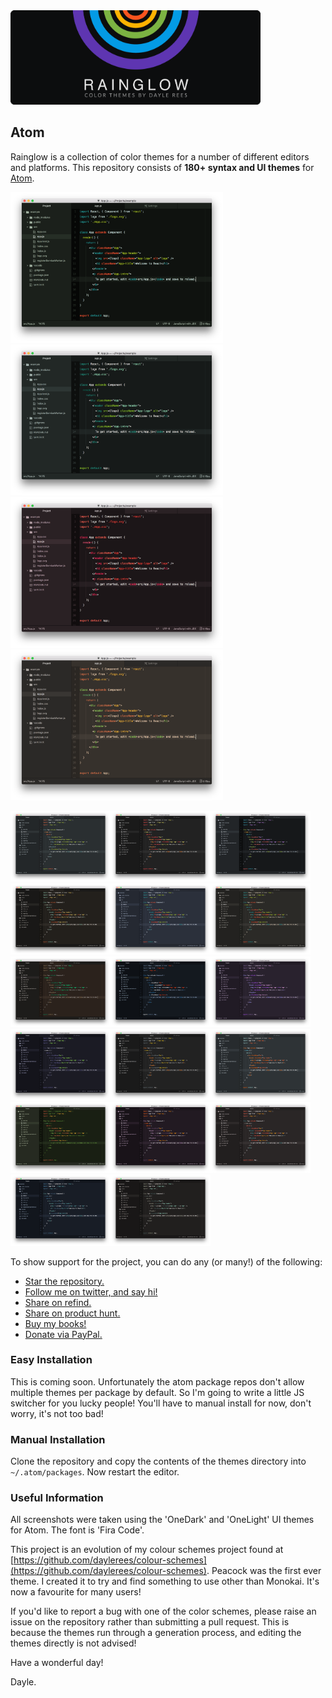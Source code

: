 <img alt="Rainglow" src="https://raw.githubusercontent.com/rainglow/examples/master/artwork/header.png" width="400" />

## Atom

Rainglow is a collection of color themes for a number of different editors and platforms. This repository consists of **180+ syntax and UI themes** for [Atom](https://atom.io/).

<a href="https://raw.githubusercontent.com/rainglow/examples/master/atom/gloom-contrast.png" target="_blank"><img src="https://raw.githubusercontent.com/rainglow/examples/master/atom/gloom-contrast.png" width="340" /></a><a href="https://raw.githubusercontent.com/rainglow/examples/master/atom/kiwi.png" target="_blank"><img src="https://raw.githubusercontent.com/rainglow/examples/master/atom/kiwi.png" width="340" /></a><a href="https://raw.githubusercontent.com/rainglow/examples/master/atom/piggy.png" target="_blank"><img src="https://raw.githubusercontent.com/rainglow/examples/master/atom/piggy.png" width="340" /></a><a href="https://raw.githubusercontent.com/rainglow/examples/master/atom/earthsong.png" target="_blank"><img src="https://raw.githubusercontent.com/rainglow/examples/master/atom/earthsong.png" width="340" /></a>

<a href="https://raw.githubusercontent.com/rainglow/examples/master/atom/tonic.png" target="_blank"><img src="https://raw.githubusercontent.com/rainglow/examples/master/atom/tonic.png" width="160" /></a><a href="https://raw.githubusercontent.com/rainglow/examples/master/atom/solarflare.png" target="_blank"><img src="https://raw.githubusercontent.com/rainglow/examples/master/atom/solarflare.png" width="160" /></a><a href="https://raw.githubusercontent.com/rainglow/examples/master/atom/rainbow.png" target="_blank"><img src="https://raw.githubusercontent.com/rainglow/examples/master/atom/rainbow.png" width="160" /></a><a href="https://raw.githubusercontent.com/rainglow/examples/master/atom/peel.png" target="_blank"><img src="https://raw.githubusercontent.com/rainglow/examples/master/atom/peel.png" width="160" /></a><a href="https://raw.githubusercontent.com/rainglow/examples/master/atom/peacocks-in-space.png" target="_blank"><img src="https://raw.githubusercontent.com/rainglow/examples/master/atom/peacocks-in-space.png" width="160" /></a><a href="https://raw.githubusercontent.com/rainglow/examples/master/atom/peacock.png" target="_blank"><img src="https://raw.githubusercontent.com/rainglow/examples/master/atom/peacock.png" width="160" /></a><a href="https://raw.githubusercontent.com/rainglow/examples/master/atom/mintchoc.png" target="_blank"><img src="https://raw.githubusercontent.com/rainglow/examples/master/atom/mintchoc.png" width="160" /></a><a href="https://raw.githubusercontent.com/rainglow/examples/master/atom/legacy.png" target="_blank"><img src="https://raw.githubusercontent.com/rainglow/examples/master/atom/legacy.png" width="160" /></a><a href="https://raw.githubusercontent.com/rainglow/examples/master/atom/lavender.png" target="_blank"><img src="https://raw.githubusercontent.com/rainglow/examples/master/atom/lavender.png" width="160" /></a><a href="https://raw.githubusercontent.com/rainglow/examples/master/atom/heroku.png" target="_blank"><img src="https://raw.githubusercontent.com/rainglow/examples/master/atom/heroku.png" width="160" /></a><a href="https://raw.githubusercontent.com/rainglow/examples/master/atom/halflife.png" target="_blank"><img src="https://raw.githubusercontent.com/rainglow/examples/master/atom/halflife.png" width="160" /></a><a href="https://raw.githubusercontent.com/rainglow/examples/master/atom/goldfish.png" target="_blank"><img src="https://raw.githubusercontent.com/rainglow/examples/master/atom/goldfish.png" width="160" /></a><a href="https://raw.githubusercontent.com/rainglow/examples/master/atom/glowfish.png" target="_blank"><img src="https://raw.githubusercontent.com/rainglow/examples/master/atom/glowfish.png" width="160" /></a><a href="https://raw.githubusercontent.com/rainglow/examples/master/atom/crisp.png" target="_blank"><img src="https://raw.githubusercontent.com/rainglow/examples/master/atom/crisp.png" width="160" /></a><a href="https://raw.githubusercontent.com/rainglow/examples/master/atom/bold.png" target="_blank"><img src="https://raw.githubusercontent.com/rainglow/examples/master/atom/bold.png" width="160" /></a><a href="https://raw.githubusercontent.com/rainglow/examples/master/atom/azure.png" target="_blank"><img src="https://raw.githubusercontent.com/rainglow/examples/master/atom/azure.png" width="160" /></a><a href="https://raw.githubusercontent.com/rainglow/examples/master/atom/arzstotska.png" target="_blank"><img src="https://raw.githubusercontent.com/rainglow/examples/master/atom/arzstotska.png" width="160" /></a>

To show support for the project, you can do any (or many!) of the following:

- [Star the repository.](https://github.com/rainglow/atom/stargazers)
- [Follow me on twitter, and say hi!](https://twitter.com/daylerees)
- [Share on refind.](https://refind.com/daylerees?invite=9125a6f6a7)
- [Share on product hunt.](https://www.producthunt.com/)
- [Buy my books!](https://daylerees.com/books/)
- [Donate via PayPal.](https://paypal.me/daylerees)

### Easy Installation

This is coming soon. Unfortunately the atom package repos don't allow multiple themes per package by default. So I'm going to write a little JS switcher for you lucky people! You'll have to manual install for now, don't worry, it's not too bad!

### Manual Installation

Clone the repository and copy the contents of the themes directory into `~/.atom/packages`. Now restart the editor.

### Useful Information

All screenshots were taken using the 'OneDark' and 'OneLight' UI themes for Atom. The font is 'Fira Code'.

This project is an evolution of my colour schemes project found at [https://github.com/daylerees/colour-schemes](https://github.com/daylerees/colour-schemes). Peacock was the first ever theme. I created it to try and find something to use other than Monokai. It's now a favourite for many users!

If you'd like to report a bug with one of the color schemes, please raise an issue on the repository rather than submitting a pull request. This is because the themes run through a generation process, and editing the themes directly is not advised!

Have a wonderful day!

Dayle.